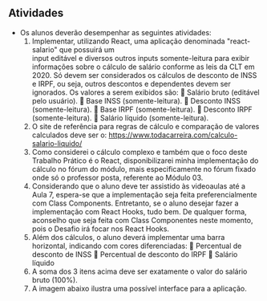 ## Atividades
  - Os alunos deverão desempenhar as seguintes atividades:
    1. Implementar, utilizando React, uma aplicação denominada "react-salario" que possuirá um  
       input editável e diversos outros inputs somente-leitura para exibir informações sobre o cálculo de salário conforme as leis da CLT em 2020. Só devem ser considerados os cálculos de desconto de INSS e IRPF, ou seja, outros descontos e dependentes devem ser ignorados. Os valores a serem exibidos são:
         Salário bruto (editável pelo usuário).
         Base INSS (somente-leitura).
         Desconto INSS (somente-leitura).
         Base IRPF (somente-leitura).
         Desconto IRPF (somente-leitura).
         Salário líquido (somente-leitura).
    2. O site de referência para regras de cálculo e comparação de valores calculados deve ser o:
       https://www.todacarreira.com/calculo-salario-liquido/
    3. Como considerei o cálculo complexo e também que o foco deste Trabalho Prático é o React, 
       disponibilizarei minha implementação do cálculo no fórum do módulo, mais especificamente no fórum fixado onde só o professor posta, referente ao Módulo 03.
    4. Considerando que o aluno deve ter assistido às videoaulas até a Aula 7, espera-se que a 
       implementação seja feita preferencialmente com Class Components. Entretanto, se o aluno desejar fazer a implementação com React Hooks, tudo bem. De qualquer forma, aconselho que seja feita com Class Componentes neste momento, pois o Desafio irá focar nos React Hooks.
    5. Além dos cálculos, o aluno deverá implementar uma barra horizontal, indicando com cores 
       diferenciadas:
         Percentual de desconto de INSS
         Percentual de desconto do IRPF
         Salário líquido
    6. A soma dos 3 itens acima deve ser exatamente o valor do salário bruto (100%).
    7. A imagem abaixo ilustra uma possível interface para a aplicação.

